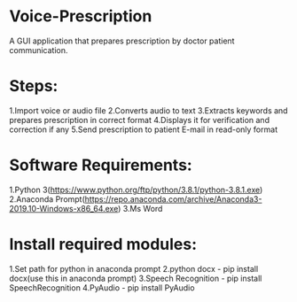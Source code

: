 # Voice-Prescription
A GUI application that prepares prescription by doctor patient communication.

# Steps:
  1.Import voice or audio file
  2.Converts audio to text
  3.Extracts keywords and prepares prescription in correct format
  4.Displays it for verification and correction if any
  5.Send prescription to patient E-mail in read-only format
 
# Software Requirements:
  1.Python 3(https://www.python.org/ftp/python/3.8.1/python-3.8.1.exe)
  2.Anaconda Prompt(https://repo.anaconda.com/archive/Anaconda3-2019.10-Windows-x86_64.exe)
  3.Ms Word
 
 # Install required modules:
  1.Set path for python in anaconda prompt
  2.python docx - pip install docx(use this in anaconda prompt)
  3.Speech Recognition - pip install SpeechRecognition
  4.PyAudio - pip install PyAudio
  

 

